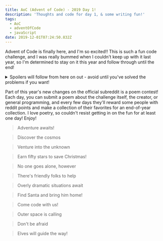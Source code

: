```yaml
---
title: AoC (Advent of Code) - 2019 Day 1!
description: 'Thoughts and code for day 1, & some writing fun!'
tags:
  - AoC
  - adventOfCode
  - javaScript
date: 2019-12-01T07:24:50.832Z
---
```

Advent of Code is finally here, and I'm so excited!! This is such a fun code challenge, and I was really bummed when I couldn't keep up with it last year, so I'm determined to stay on it this year and follow through until the end!

<details>
<summary>Spoilers will follow from here on out - avoid until you've solved the problems if you want!</summary>

This year is set in space! I think it'll be really fun to see how the story unfolds.
Day 1, thankfully, felt pretty good! 

I was able to refresh on how to use the array methods `map` and `reduce`, along with some recursion practice, which was good! One of the rare days where I felt like I knew what I was doing, which is always nice. 

I'm including these in today's post, but might start to exclude the first few lines in future posts. Basically, each day will start with reading in the input file, and parsing it as an array of either strings or numbers, or otherwise setting it up to be read. Think that will be a given once enough of these posts are done!

```javascript
// Read in the input file, get it into an array format, & store the test input as well
const fs = require('fs');

const data = fs.readFileSync('../2019 Solutions/inputs/day01input.txt').toString();

const input = data.split('\r\n').map(Number);

const testInput = [14, 1969, 100756];

// The formula needed to calculate the required amount of fuel - mass / 3, round down, -2
function formula(mass) {
  return Math.floor(mass / 3) - 2;
}

// Part 1 - perform this formula on each input value, then add all of those values together
const fuelOfMass = input.map((curr) => {
  return formula(curr);
});

const totalFuel = fuelOfMass.reduce((acc, curr) => {
  return acc + curr;
}, 0);

console.log(`Part 1: ${totalFuel}`);

// Part 2 - turns out, we need to process each input value through the formula until the number is as low as it can get and still be above 0, then add all of a single input's values together

const totalFuelOfMass = input.map((curr) => {
  let value = curr;
  let accumulator = [];

  do {
    value = formula(value);
    if (value > 0) {
      accumulator.push(value);
    }
  } while (value > 0);
  
  return accumulator.reduce((acc, curr) => {
    return acc + curr;
  }, 0);
});

// then, we take all of the combined values and add those together
const newTotalFuel = totalFuelOfMass.reduce((acc, curr) => {
  return acc + curr;
}, 0);

console.log(`Part 2: ${newTotalFuel}`);
```

If you'd like to read the full breakdown for what today's puzzle required, you can check it out [on the main site](https://adventofcode.com/2019/day/1). You should be able to see it, even if you're not signed in. 
</details>

Part of this year's new changes on the official subreddit is a poem contest! Each day, you can submit a poem about the challenge itself, the creator, or general programming, and every few days they'll reward some people with reddit points and make a collection of their favorites for an end-of-year collection. I love poetry, so couldn't resist getting in on the fun for at least one day! Enjoy!

>Adventure awaits!

>Discover the cosmos

>Venture into the unknown

>Earn fifty stars to save Christmas!

>No one goes alone, however

>There's friendly folks to help


>Overly dramatic situations await

>Find Santa and bring him home!


>Come code with us!

>Outer space is calling

>Don't be afraid

>Elves will guide the way!
